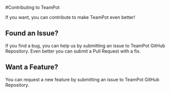 #Contributing to TeamPot

If you want, you can contribute to make TeamPot even better!

## Found an Issue?
If you find a bug, you can help us by
submitting an issue to TeamPot GitHub Repository. Even better you can submit a Pull Request
with a fix.

## Want a Feature?
You can request a new feature by submitting an issue to TeamPot GitHub Repository.
